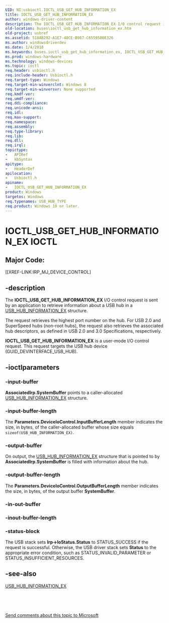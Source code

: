 ```yaml
---
UID: NI:usbioctl.IOCTL_USB_GET_HUB_INFORMATION_EX
title: IOCTL_USB_GET_HUB_INFORMATION_EX
author: windows-driver-content
description: The IOCTL_USB_GET_HUB_INFORMATION_EX I/O control request is sent by an application to retrieve information about a USB hub in a USB_HUB_INFORMATION_EX structure.The request retrieves the highest port number on the hub.
old-location: buses\ioctl_usb_get_hub_information_ex.htm
old-project: usbref
ms.assetid: 518AB292-A1E7-48CE-B967-C6559580E326
ms.author: windowsdriverdev
ms.date: 1/4/2018
ms.keywords: buses.ioctl_usb_get_hub_information_ex, IOCTL_USB_GET_HUB_INFORMATION_EX control code [Buses], IOCTL_USB_GET_HUB_INFORMATION_EX, usbioctl/IOCTL_USB_GET_HUB_INFORMATION_EX
ms.prod: windows-hardware
ms.technology: windows-devices
ms.topic: ioctl
req.header: usbioctl.h
req.include-header: Usbioctl.h
req.target-type: Windows
req.target-min-winverclnt: Windows 8
req.target-min-winversvr: None supported
req.kmdf-ver: 
req.umdf-ver: 
req.ddi-compliance: 
req.unicode-ansi: 
req.idl: 
req.max-support: 
req.namespace: 
req.assembly: 
req.type-library: 
req.lib: 
req.dll: 
req.irql: 
topictype: 
-	APIRef
-	kbSyntax
apitype: 
-	HeaderDef
apilocation: 
-	Usbioctl.h
apiname: 
-	IOCTL_USB_GET_HUB_INFORMATION_EX
product: Windows
targetos: Windows
req.typenames: USB_HUB_TYPE
req.product: Windows 10 or later.
---
```


# IOCTL_USB_GET_HUB_INFORMATION_EX IOCTL


##  Major Code: 


[[XREF-LINK:IRP_MJ_DEVICE_CONTROL]

## -description



The <b>IOCTL_USB_GET_HUB_INFORMATION_EX</b> I/O control request is sent by an application to retrieve information about a USB hub in a <a href="..\usbioctl\ns-usbioctl-_usb_hub_information_ex.md">USB_HUB_INFORMATION_EX</a> structure.

The request retrieves the highest port number on the hub. For USB 2.0 and SuperSpeed hubs (non-root hubs), the request also retrieves the associated hub descriptors, as defined in USB 2.0 and 3.0 Specifications, respectively. 

<b>IOCTL_USB_GET_HUB_INFORMATION_EX</b> is a user-mode I/O control request. This request targets the USB hub device (GUID_DEVINTERFACE_USB_HUB).




## -ioctlparameters




### -input-buffer

<b>AssociatedIrp.SystemBuffer</b> points to a caller-allocated    <a href="..\usbioctl\ns-usbioctl-_usb_hub_information_ex.md">USB_HUB_INFORMATION_EX</a> structure.


### -input-buffer-length

The <b>Parameters.DeviceIoControl.InputBufferLength</b> member indicates the size, in bytes, of the caller-allocated buffer whose size equals <code>sizeof(USB_HUB_INFORMATION_EX)</code>.


### -output-buffer

 On output, the <a href="..\usbioctl\ns-usbioctl-_usb_hub_information_ex.md">USB_HUB_INFORMATION_EX</a> structure that is pointed to by  <b>AssociatedIrp.SystemBuffer</b> is filled with information about the hub. 


### -output-buffer-length

The <b>Parameters.DeviceIoControl.OutputBufferLength</b> member indicates the size, in bytes, of the output buffer <b>SystemBuffer</b>.


### -in-out-buffer


<text></text>



### -inout-buffer-length


<text></text>



### -status-block

The USB stack sets <b>Irp-&gt;IoStatus.Status</b> to STATUS_SUCCESS if the request is successful. Otherwise, the USB driver stack sets <b>Status</b> to the appropriate error condition, such as STATUS_INVALID_PARAMETER or STATUS_INSUFFICIENT_RESOURCES.


## -see-also

<a href="..\usbioctl\ns-usbioctl-_usb_hub_information_ex.md">USB_HUB_INFORMATION_EX</a>

 

 

<a href="mailto:wsddocfb@microsoft.com?subject=Documentation%20feedback [usbref\buses]:%20IOCTL_USB_GET_HUB_INFORMATION_EX control code%20 RELEASE:%20(1/4/2018)&amp;body=%0A%0APRIVACY STATEMENT%0A%0AWe use your feedback to improve the documentation. We don't use your email address for any other purpose, and we'll remove your email address from our system after the issue that you're reporting is fixed. While we're working to fix this issue, we might send you an email message to ask for more info. Later, we might also send you an email message to let you know that we've addressed your feedback.%0A%0AFor more info about Microsoft's privacy policy, see http://privacy.microsoft.com/en-us/default.aspx." title="Send comments about this topic to Microsoft">Send comments about this topic to Microsoft</a>


